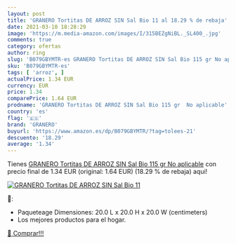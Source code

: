 ```yaml
---
layout: post
title: 'GRANERO Tortitas DE ARROZ SIN Sal Bio 11 al 18.29 % de rebaja'
date: 2021-03-10 18:28:29
image: 'https://m.media-amazon.com/images/I/315BEZgNiBL._SL400_.jpg'
comments: true
category: ofertas
author: ring
slug: 'B079GBYMTR-es GRANERO Tortitas DE ARROZ SIN Sal Bio 115 gr No aplicable'
sku: 'B079GBYMTR-es'
tags: [ 'arroz', ]
actualPrice: 1.34 EUR
currency: EUR
price: 1.34
comparePrice: 1.64 EUR
prodname: 'GRANERO Tortitas DE ARROZ SIN Sal Bio 115 gr  No aplicable'
country: 'es'
flag: '🇪🇸'
brand: 'GRANERO'
buyurl: 'https://www.amazon.es/dp/B079GBYMTR/?tag=tolees-21'
descuento: '18.29'
average: '1.34'
---
```


Tienes [GRANERO Tortitas DE ARROZ SIN Sal Bio 115 gr  No aplicable](https://www.amazon.es/dp/B079GBYMTR/?tag=tolees-21) con precio final de  1.34 EUR (original: 1.64 EUR) (18.29 %  de rebaja) aqui!

[![GRANERO Tortitas DE ARROZ SIN Sal Bio 11](https://m.media-amazon.com/images/I/315BEZgNiBL._SL400_.jpg)](https://www.amazon.es/dp/B079GBYMTR/?tag=tolees-21)

🔎:

- Paqueteage Dimensiones: 20.0 L x 20.0 H x 20.0 W (centimeters)
- Los mejores productos para el hogar.

[🛒 Comprar!!!](https://www.amazon.es/dp/B079GBYMTR/?tag=tolees-21)
